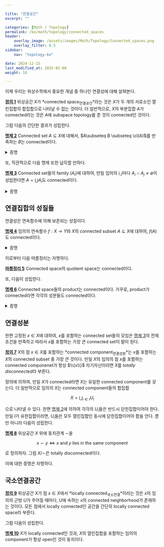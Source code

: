 ```yaml
---

title: "연결공간"
excerpt: ""

categories: [Math / Topology]
permalink: /ko/math/topology/connected_spaces
header:
    overlay_image: /assets/images/Math/Topology/Connected_spaces.png
    overlay_filter: 0.5
sidebar: 
    nav: "topology-ko"

date: 2024-12-15
last_modified_at: 2025-02-08
weight: 18

---
```


이제 우리는 위상수학에서 중요한 개념 중 하나인 연결성에 대해 살펴본다.

<div class="definition" markdown="1">

<ins id="def1">**정의 1**</ins> 위상공간 $X$가 *connected space<sub>연결공간</sub>*라는 것은 $X$가 두 개의 서로소인 열린집합의 합집합으로 나타날 수 없는 것이다. 더 일반적으로, $X$의 부분집합 $A$가 connected라는 것은 $A$에 subspace topology를 준 것이 connected인 것이다.

</div>

그럼 다음의 간단한 결과가 성립한다. 

<div class="proposition" markdown="1">

<ins id="prop2">**명제 2**</ins> Connected set $A\subseteq X$에 대해서, $A\subseteq B \subseteq \cl(A)$를 만족하는 $B$는 connected이다.

</div>
<details class="proof" markdown="1">
<summary>증명</summary>

주어진 상황에서, 

$$\cl_B(A)=B\cap \cl_X(A)=B$$

이므로 $A$는 $B$의 dense subset이다. ([§부분공간, ⁋명제 5](/ko/math/topology/subspaces#prop5)) 이제 결론에 반하여 $B$의 서로소인 두 열린집합 $U,V$가 존재하여 $U\cup V=B$라 하자. 그럼 $A$는 $B$의 dense subset이므로 $U\cap A, V\cap A$는 모두 공집합이 아니며 $U\cap V\cap A=\emptyset$이다. 이는 $A$가 connected라는 가정에 모순이다. 

</details>

또, 직관적으로 다음 명제 또한 납득할 만하다.

<div class="proposition" markdown="1">

<ins id="prop3">**명제 3**</ins> Connected set들의 family $(A_i)$에 대하여, 만일 임의의 $i,j$마다 $A_i\cap A_j\neq\emptyset$이 성립한다면 $A=\bigcup A_i$도 connected이다. 

</div>
<details class="proof" markdown="1">
<summary>증명</summary>

결론에 반하여 두 열린집합 $U,V$가 존재하여 두 조건

$$A=(U\cap A)\cup (V\cap A),\qquad U\cap V\cap A=\emptyset$$

이 성립한다 가정하자. 우선 임의의 $i$에 대하여, $A_i$는 connected이므로 두 식 $A_i\subseteq U$ 혹은 $A_i\subseteq V$ 중 정확히 하나만이 성립해야 한다. 한편, 만일 $A_i\subseteq U$이고 $A_j\subseteq V$라면

$$A_i\cap A_j\subseteq (U\cap A)\cap (V\cap A)=U\cap V\cap A=\emptyset$$

가 되어 모순이므로 $A_i$들은 모두 동시에 $U$에 속하거나 동시에 $V$에 속해야 한다. 그럼 $U\cap A=\emptyset$이거나 $V\cap A=\emptyset$이어야 한다. 

</details>

## 연결집합의 성질들

연결성은 연속함수에 의해 보존되는 성질이다.

<div class="proposition" markdown="1">

<ins id="prop4">**명제 4**</ins> 임의의 연속함수 $f:X \rightarrow Y$와 $X$의 connected subset $A\subseteq X$에 대하여, $f(A)$도 connected이다. 

</div>
<details class="proof" markdown="1">
<summary>증명</summary>

결론에 반하여 $f(A)$가 connected가 아니라 하고, 

$$f(A)=(V_1\cap f(A))\cup (V_2\cap f(A)), \qquad V_1\cap V_2\cap f(A)=\emptyset$$

이도록 하는 $Y$의 열린집합 $V_1,V_2$를 택하자. 그럼 $f^{-1}(V_1),f^{-1}(V_2)$는 $X$의 열린집합이며, 

$$A=(A\cap f^{-1}(V_1))\cup (A\cap f^{-1}(V_2)),\qquad f^{-1}(V_1)\cap f^{-1}(V_2)\cap A=\emptyset$$

이다. 이제 $A$가 connected라는 가정으로부터 $V_1\cap f(A)=\emptyset$이거나 $V_2\cap f(A)=\emptyset$이어야 한다는 것을 안다. 

</details>

이로부터 다음 따름정리는 자명하다.

<div class="proposition" markdown="1">

<ins id="cor5">**따름정리 5**</ins> Connected space의 quotient space는 connected이다.

</div>

또, 다음이 성립한다.

<div class="proposition" markdown="1">

<ins id="prop6">**명제 6**</ins> Connected space들의 product는 connected이다. 거꾸로, product가 connected라면 각각의 성분들도 connected이다.

</div>
<details class="proof" markdown="1">
<summary>증명</summary>

뒤쪽 방향은 $\pr_i$에 대해 [명제 4](#prop4)를 사용하면 되므로 증명할 것이 없다. 

따라서 각각의 $X_i$들이 connected라 하고, 결론에 반하여 $X=\prod X_i$가 connected가 아니라 하자. $X=U\cup V$이고 $U\cap V=\emptyset$, $U,V\neq\emptyset$이라 하면 

$$f(x)=\begin{cases}1&\text{if $x\in U$}\\0&\text{if $x\in V$}\end{cases}$$

으로 정의한 함수 $f:X \rightarrow \\{0,1\\}$은 연속이다. (여기서 $\\{0,1\\}$은 discrete topology가 주어진 공간이다.) 

이제 원소 $a=(a_i)\in X$를 고정하고, $\iota_i: X_i \rightarrow X$를 $i$번째 성분만 $x$이고, 나머지 성분은 $a$로부터 받아오는 함수로 정하자. 그럼 $f\circ\iota_i$는 $X_i$에서 $\\{0,1\\}$로의 연속함수이며, $X_i$가 connected라는 가정으로부터 $f_i$는 상수함수여야 하는 것을 안다. 따라서 귀납법에 의하여, 유한 개를 제외한 성분이 모두 $a$와 같은 $X$의 점 $x$들은 $f(x)=f(a)$를 만족해야 한다는 것을 안다. 이러한 점들은 $X$의 dense subset이므로, $f$는 $X$ 전체에서 상수함수여야 하고 이는 모순이다. 

</details>

## 연결성분

한편 고정된 $x\in X$에 대하여, $x$를 포함하는 connected set들의 모임은 [명제 3](#prop3)의 전제조건을 만족하고 따라서 $x$를 포함하는 가장 큰 connected set이 말이 된다.

<div class="definition" markdown="1">

<ins id="def7">**정의 7**</ins> $X$의 점 $x\in X$를 포함하는 *connected component<sub>연결성분</sub>*는 $x$를 포함하는 $X$의 connected subset 중 가장 큰 것이다. 만일 $X$의 임의의 점 $x$를 포함하는 connected componenet가 항상 $\\{x\\}$ 자기자신이라면 $X$를 *totally disconnected*라 부른다.

</div>

정의에 의하여, 만일 $X$가 connected라면 $X$는 유일한 connected component를 갖는다. 더 일반적으로 임의의 $X$는 connected component들의 합집합

$$X=\bigcup_{i\in I} U_i$$

으로 나타낼 수 있다. 한편 [명제 2](#prop2)에 의하여 각각의 $U_i$들은 반드시 닫힌집합이어야 한다. 만일 $I$가 유한집합이라면, $U_i$들은 모두 열린집합인 동시에 닫힌집합이어야 함을 안다. 뿐만 아니라 다음이 성립한다.

<div class="proposition" markdown="1">

<ins id="prop8">**명제 8**</ins> 위상공간 $X$ 위에 동치관계 $\sim$을

$$x\sim y\iff \text{$x$ and $y$ lies in the same component}$$

로 정의하자. 그럼 $X/{\sim}$은 totally disconnected이다.

</div>

이에 대한 증명은 자명하다.

## 국소연결공간

<div class="definition" markdown="1">

<ins id="def9">**정의 9**</ins> 위상공간 $X$가 점 $x\in X$에서 *locally connected<sub>국소연결</sub>*이라는 것은 $x$의 임의의 근방 $U$가 주어질 때마다, $U$에 속하는 $x$의 connected neighborhood가 존재하는 것이다. 모든 점에서 locally connected인 공간을 간단히 locally connected space라 부른다. 

</div>

그럼 다음이 성립한다.

<div class="proposition" markdown="1">

<ins id="prop10">**명제 10**</ins> $X$가 locally connected인 것과, $X$의 열린집합을 포함하는 임의의 component가 항상 open인 것이 동치이다. 

</div>